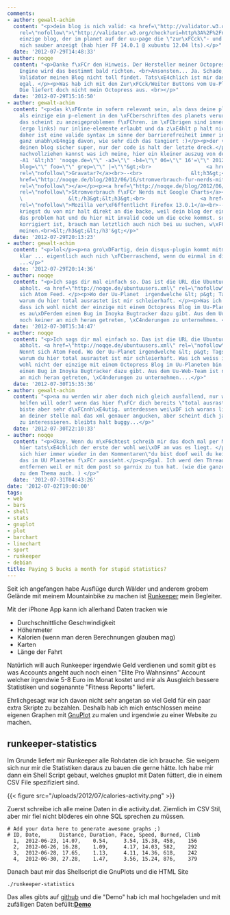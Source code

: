 ```yaml
---
comments:
- author: gewalt-achim
  content: "<p>dein blog is nich valid: <a href=\"http://validator.w3.org/check?uri=http%3A%2F%2Fnoqqe.de\"
    rel=\"nofollow\">\"http://validator.w3.org/check?uri=http%3A%2F%2Fnoqqe.de</a></p><p>und das is auch der
    einzige blog, der im planet auf der uu-page die \"zur\xFCck\"- und \"weiter\"-buttons
    nich sauber anzeigt (hab hier FF 14.0.1 @ xubuntu 12.04 lts).</p>"
  date: '2012-07-29T14:48:33'
- author: noqqe
  content: "<p>Danke f\xFCr den Hinweis. Der Hersteller meiner Octopress Blogging
    Engine wird das bestimmt bald richten. <br>Ansonsten... Ja. Schade, dass der w3
    Validator meinen Blog nicht toll findet. Tats\xE4chlich ist mir das ein bisschen
    egal. </p><p>Was hab ich mit den Zur\xFCck/Weiter Buttons vom Uu-Planeten zu tun?
    Die liefert doch nicht mein Octopress aus. <br></p>"
  date: '2012-07-29T15:16:50'
- author: gewalt-achim
  content: "<p>das k\xF6nnte in sofern relevant sein, als dass deine planet-beitr\xE4ge
    als einzige ein p-element in den \xFCberschriften des planets verursachen und
    das scheint zu anzeigeproblemen f\xFChren. im \xFCbrigen sind innerhalb von a-tags
    (ergo links) nur inline-elemente erlaubt und da z\xE4hlt p halt nicht dazu. von
    daher ist eine valide syntax im sinne der barrierefreiheit immer interessant,
    ganz unabh\xE4ngig davon, wie sehr dich das tangiert :)</p><p>der validator findet
    deinen blog sicher super, nur der code is halt der letzte dreck.</p><p>damit du
    nachvollziehen kannst was ich meine, hier ein kleiner auszug von der planet-website:</p><p>---------------------------------------------------------<br>grep
    -A1 '&lt;h3' 'noqqe.de=\"\" -a3=\"\" -b4=\"\" 06=\"\" 16'=\"\" 2012=\"\" &lt;h3=\"\"
    blog=\"\" foo=\"\" grep=\"\" |=\"\"&gt;<br>                  <a href=\"http://www.intux.de/?p=2506\"
    rel=\"nofollow\">Gravatar?</a><br>--<br>                &lt;h3&gt;<br>                  <a
    href=\"http://noqqe.de/blog/2012/06/16/stromverbrauch-fur-nerds-mit-google-charts/\"
    rel=\"nofollow\"></a></p><p><a href=\"http://noqqe.de/blog/2012/06/16/stromverbrauch-fur-nerds-mit-google-charts/\"
    rel=\"nofollow\">Stromverbrauch f\xFCr Nerds mit Google Charts</a></p><br>--<br>
    \               &lt;/h3&gt;&lt;h3&gt;<br>                  <a href=\"http://www.soeren-hentzschel.at/mozilla/firefox/2012/06/16/mozilla-veroffentlicht-firefox-13-0-1/\"
    rel=\"nofollow\">Mozilla ver\xF6ffentlicht Firefox 13.0.1</a><br>---------------------------------------------------------<p></p><p>das
    kriegst du von mir halt direkt an die backe, weil dein blog der einzige is, der
    das problem hat und du hier mit invalid code um die ecke kommst. solang das nich
    korrigiert ist, brauch man letztlich auch nich bei uu suchen, w\xFCrd ich mal
    meinen.<br>&lt;/h3&gt;&lt;/h3'&gt;</p>"
  date: '2012-07-29T20:13:23'
- author: gewalt-achim
  content: "<p>lol</p><p>na gro\xDFartig, dein disqus-plugin kommt mitm code nich
    klar ... eigentlich auch nich \xFCberraschend, wenn du einmal in die shice greifst
    ...</p>"
  date: '2012-07-29T20:14:36'
- author: noqqe
  content: "<p>Ich sags dir mal einfach so. Das ist die URL die Ubuntuusers bei mir
    abholt. <a href=\"http://noqqe.de/ubuntuusers.xml\" rel=\"nofollow\">http://noqqe.de/ubuntuusers.xml</a></p><p>Nennt
    sich Atom Feed. </p><p>Wo der Uu-Planet  irgendwelche &lt; p&gt; Tags findet und
    warum du hier total ausrastet ist mir schleierhaft. </p><p>Was ich weiss ist,
    dass ich wohl nicht der einzige mit einem Octopress Blog im Uu-Planeten bin und
    es au\xDFerdem einen Bug im Inoyka Bugtracker dazu gibt. Aus dem Uu-Web-Team ist
    noch keiner an mich heran getreten, \xC4nderungen zu unternehmen. </p>"
  date: '2012-07-30T15:34:47'
- author: noqqe
  content: "<p>Ich sags dir mal einfach so. Das ist die URL die Ubuntuusers bei mir
    abholt. <a href=\"http://noqqe.de/ubuntuusers.xml\" rel=\"nofollow\">http://noqqe.de/ubuntuusers.xml</a>
    Nennt sich Atom Feed. Wo der Uu-Planet irgendwelche &lt; p&gt; Tags findet und
    warum du hier total ausrastet ist mir schleierhaft. Was ich weiss ist, dass ich
    wohl nicht der einzige mit einem Octopress Blog im Uu-Planeten bin und es au\xDFerdem
    einen Bug im Inoyka Bugtracker dazu gibt. Aus dem Uu-Web-Team ist noch keiner
    an mich heran getreten, \xC4nderungen zu unternehmen....</p>"
  date: '2012-07-30T15:35:36'
- author: gewalt-achim
  content: "<p>na nu werden wir aber doch nich gleich ausfallend, nur weil mal einer
    helfen will oder? wenn das hier f\xFCr dich bereits \"total ausrasten\" ist, dann
    biste aber sehr d\xFCnnh\xE4utig. unterdessen wei\xDF ich worans liegt und w\xFCrd
    an deiner stelle mal das xml genauer angucken, aber scheint dich ja nich weiter
    zu interessieren. bleibts halt buggy...</p>"
  date: '2012-07-30T22:10:33'
- author: noqqe
  content: "<p>Okay. Wenn du m\xF6chtest schreib mir das doch mal per Mail. </p><p>Bist
    hier tats\xE4chlich der erste der wohl wei\xDF an was es liegt. </p><p>Findet
    sich hier immer wieder in den Kommentaren\"du bist doof weil du kein WP hast,
    das im UU Planeten f\xFCr aussieht.</p><p>Egal. Ich werd den Thread nachher hier
    entfernen weil er mit dem post so garnix zu tun hat. (wie die ganzen anderen Kommentare
    zu dem Thema auch. ) </p>"
  date: '2012-07-31T04:43:26'
date: '2012-07-02T19:00:00'
tags:
- web
- bars
- shell
- stats
- gnuplot
- plot
- barchart
- linechart
- sport
- runkeeper
- debian
title: Paying 5 bucks a month for stupid statistics?
---
```


Seit ich angefangen habe Ausflüge durch Wälder und anderem grobem Gelände mit
meinem Mountainbike zu machen ist [Runkeeper](http://runkeeper.com) mein Begleiter.

Mit der iPhone App kann ich allerhand Daten tracken wie

* Durchschnittliche Geschwindigkeit
* Höhenmeter
* Kalorien (wenn man deren Berechnungen glauben mag)
* Karten
* Länge der Fahrt

Natürlich will auch Runkeeper irgendwie Geld verdienen und
somit gibt es was Accounts angeht auch noch einen "Elite Pro Wahnsinns" Account
welcher irgendwie 5-8 Euro im Monat kostet und mir als Ausgleich bessere
Statistiken und sogenannte "Fitness Reports" liefert.

Ehrlichgesagt war ich davon nicht sehr angetan so viel Geld für ein paar extra
Skripte zu bezahlen. Deshalb hab ich mich entschlossen meine eigenen Graphen mit
[GnuPlot](http://gnuplot.org) zu malen und irgendwie zu einer Website zu machen.

## runkeeper-statistics

Im Grunde liefert mir Runkeeper alle Rohdaten die ich brauche. Sie weigern sich
nur mir die Statistiken daraus zu bauen die gerne hätte. Ich habe mir dann ein
Shell Script gebaut, welches gnuplot mit Daten füttert, die in einem CSV File
spezifiziert sind.

{{< figure src="/uploads/2012/07/calories-activity.png" >}}

Zuerst schreibe ich alle meine Daten in die activity.dat. Ziemlich im CSV Stil,
aber mir fiel nicht blöderes ein ohne SQL sprechen zu müssen.

``` csv
# Add your data here to generate awesome graphs ;)
# ID, Date,      Distance, Duration, Pace, Speed, Burned, Climb
  1,  2012-06-23, 14.07,    0.54,     3.54, 15.38, 458,    156
  2,  2012-06-26, 16.28,    1.09,     4.17, 14.03, 582,    292
  3,  2012-06-28, 17.65,    1.13,     4.11, 14.36, 618,    242
  4,  2012-06-30, 27.28,    1.47,     3.56, 15.24, 876,    379
```

Danach baut mir das Shellscript die GnuPlots und die HTML Site

```
./runkeeper-statistics
```

Das alles gibts auf [github](http://github.com/noqqe/runkeeper-statistics/) und
die "Demo" hab ich mal hochgeladen und mit zufälligen Daten befüllt:<b>[Demo](/uploads/2012/07/runkeeper-statistics/html/index.html)</b>

